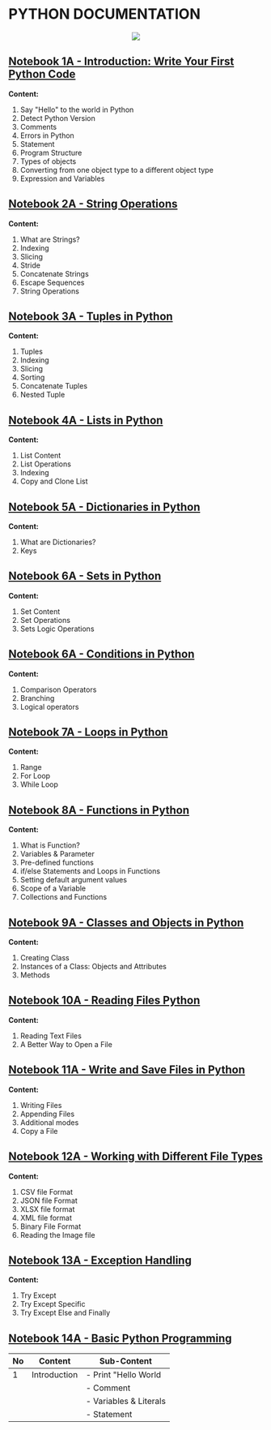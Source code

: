# **PYTHON DOCUMENTATION**

<p align="center">
  <img src="https://github.com/dikoharyadhanto/Python-Documentation/blob/974247b3085fe09dbd80183a2530a7727aa79c55/python.png" />
</p>


## [Notebook 1A - Introduction: Write Your First Python Code](https://github.com/dikoharyadhanto/Python-Documentation/blob/2417b03a17a7d096f6e26a082cbc472ddffd8bd2/PY0101EN-1-1-Write_your_first_python_code.ipynb)

**Content:**

1. Say "Hello" to the world in Python
2. Detect Python Version
3. Comments
4. Errors in Python
5. Statement
6. Program Structure
7. Types of objects
8. Converting from one object type to a different object type
9. Expression and Variables

## [Notebook 2A - String Operations](https://github.com/dikoharyadhanto/Python-Documentation/blob/45a890facf786a86ed7b9a7300dbdaf92abd22f7/PY0101EN-1-2-Strings.ipynb)

**Content:**

1. What are Strings?
2. Indexing
3. Slicing
4. Stride
5. Concatenate Strings
6. Escape Sequences
7. String Operations

## [Notebook 3A - Tuples in Python](https://github.com/dikoharyadhanto/Python-Documentation/blob/6b8fb014648071e3e576e78a206828a5e1c47974/PY0101EN-2-1-Tuples.ipynb)

**Content:**

1. Tuples
2. Indexing
3. Slicing
4. Sorting
5. Concatenate Tuples
6. Nested Tuple

## [Notebook 4A - Lists in Python](https://github.com/dikoharyadhanto/Python-Documentation/blob/150752f6703530caae48aedfb7895f3ee242bdea/PY0101EN-2-2-Lists.ipynb)

**Content:**

1. List Content
2. List Operations
3. Indexing
4. Copy and Clone List

## [Notebook 5A - Dictionaries in Python](https://github.com/dikoharyadhanto/Python-Documentation/blob/150752f6703530caae48aedfb7895f3ee242bdea/PY0101EN-2-3-Dictionaries.ipynb)

**Content:**

1. What are Dictionaries?
2. Keys

## [Notebook 6A - Sets in Python](https://github.com/dikoharyadhanto/Python-Documentation/blob/150752f6703530caae48aedfb7895f3ee242bdea/PY0101EN-2-4-Sets.ipynb)

**Content:**

1. Set Content
2. Set Operations
3. Sets Logic Operations

## [Notebook 6A - Conditions in Python](https://github.com/dikoharyadhanto/Python-Documentation/blob/150752f6703530caae48aedfb7895f3ee242bdea/PY0101EN-3-1-Conditions.ipynb)

**Content:**

1. Comparison Operators
2. Branching
3. Logical operators

## [Notebook 7A - Loops in Python](https://github.com/dikoharyadhanto/Python-Documentation/blob/150752f6703530caae48aedfb7895f3ee242bdea/PY0101EN-3-2-Loops.ipynb)

**Content:**

1. Range
2. For Loop
3. While Loop

## [Notebook 8A - Functions in Python](https://github.com/dikoharyadhanto/Python-Documentation/blob/150752f6703530caae48aedfb7895f3ee242bdea/PY0101EN-3-3-Functions.ipynb)

**Content:**

1. What is Function?
2. Variables & Parameter
3. Pre-defined functions
4. if/else Statements and Loops in Functions
5. Setting default argument values
6. Scope of a Variable
7. Collections and Functions

## [Notebook 9A - Classes and Objects in Python](https://github.com/dikoharyadhanto/Python-Documentation/blob/aac4b6e0778050171d0edb19a5fd0fad8942cce7/PY0101EN-3-4-Classes.ipynb)

**Content:**

1. Creating Class
2. Instances of a Class: Objects and Attributes
3. Methods

## [Notebook 10A - Reading Files Python](https://github.com/dikoharyadhanto/Python-Documentation/blob/aac4b6e0778050171d0edb19a5fd0fad8942cce7/PY0101EN-4-1-ReadFile.ipynb)

**Content:**

1. Reading Text Files
2. A Better Way to Open a File

## [Notebook 11A - Write and Save Files in Python](https://github.com/dikoharyadhanto/Python-Documentation/blob/aac4b6e0778050171d0edb19a5fd0fad8942cce7/PY0101EN-4-2-WriteFile.ipynb)

**Content:**

1. Writing Files
2. Appending Files
3. Additional modes
4. Copy a File

## [Notebook 12A - Working with Different File Types](https://github.com/dikoharyadhanto/Python-Documentation/blob/aac4b6e0778050171d0edb19a5fd0fad8942cce7/PY0101EN-5.4_WorkingWithDifferentFileTypes.ipynb)

**Content:**

1. CSV file Format
2. JSON file Format
3. XLSX file format
4. XML file format
5. Binary File Format
6. Reading the Image file

## [Notebook 13A - Exception Handling](https://github.com/dikoharyadhanto/Python-Documentation/blob/aac4b6e0778050171d0edb19a5fd0fad8942cce7/3-1.2ExcecptionHandling.ipynb)

**Content:**

1. Try Except
2. Try Except Specific
3. Try Except Else and Finally

## [Notebook 14A - Basic Python Programming](https://github.com/dikoharyadhanto/Python-Documentation/blob/1e2a193bcab3084a936deda95883c65499b1c913/Basic_Programming_Python.ipynb)

| **No**  | **Content**   | **Sub-Content**        |
| ------  | ------------- | ---------------------- |
| 1       | Introduction  | - Print "Hello World   |
|         |               | - Comment              |
|         |               | - Variables & Literals |
|         |               | - Statement            |
